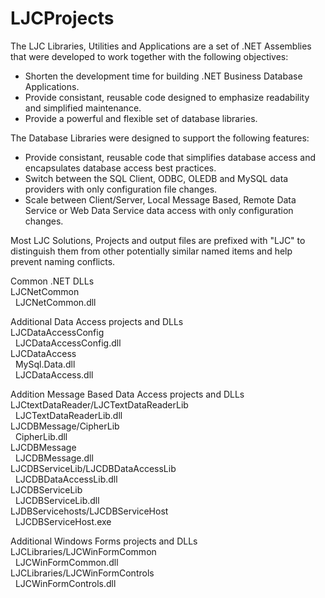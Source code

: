 # LJCProjects
The LJC Libraries, Utilities and Applications are a set of .NET Assemblies that were developed to work together with the following objectives:
  * Shorten the development time for building .NET Business Database Applications.
  * Provide consistant, reusable code designed to emphasize readability and simplified maintenance.
  * Provide a powerful and flexible set of database libraries.

The Database Libraries were designed to support the following features:
  * Provide consistant, reusable code that simplifies database access and encapsulates database access best practices.
  * Switch between the SQL Client, ODBC, OLEDB and MySQL data providers with only configuration file changes.
  * Scale between Client/Server, Local Message Based, Remote Data Service or Web Data Service data access with only configuration changes.

Most LJC Solutions, Projects and output files are prefixed with "LJC" to distinguish them from other potentially similar named items and help prevent naming conflicts.

Common .NET DLLs  
LJCNetCommon  
&nbsp;&nbsp;LJCNetCommon.dll

Additional Data Access projects and DLLs  
LJCDataAccessConfig  
&nbsp;&nbsp;LJCDataAccessConfig.dll  
LJCDataAccess  
&nbsp;&nbsp;MySql.Data.dll  
&nbsp;&nbsp;LJCDataAccess.dll  

Addition Message Based Data Access projects and DLLs  
LJCtextDataReader/LJCTextDataReaderLib  
&nbsp;&nbsp;LJCTextDataReaderLib.dll  
LJCDBMessage/CipherLib  
&nbsp;&nbsp;CipherLib.dll  
LJCDBMessage  
&nbsp;&nbsp;LJCDBMessage.dll  
LJCDBServiceLib/LJCDBDataAccessLib  
&nbsp;&nbsp;LJCDBDataAccessLib.dll  
LJCDBServiceLib  
&nbsp;&nbsp;LJCDBServiceLib.dll  
LJDBServicehosts/LJCDBServiceHost  
&nbsp;&nbsp;LJCDBServiceHost.exe  

Additional Windows Forms projects and DLLs  
LJCLibraries/LJCWinFormCommon  
&nbsp;&nbsp;LJCWinFormCommon.dll  
LJCLibraries/LJCWinFormControls  
&nbsp;&nbsp;LJCWinFormControls.dll  

